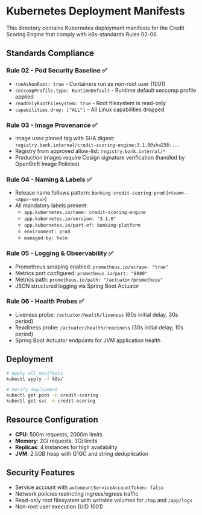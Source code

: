 # Kubernetes Deployment Manifests

This directory contains Kubernetes deployment manifests for the Credit Scoring Engine that comply with k8s-standards Rules 02-06.

## Standards Compliance

### Rule 02 - Pod Security Baseline ✅
- `runAsNonRoot: true` - Containers run as non-root user (1001)
- `seccompProfile.type: RuntimeDefault` - Runtime default seccomp profile applied
- `readOnlyRootFilesystem: true` - Root filesystem is read-only
- `capabilities.drop: ["ALL"]` - All Linux capabilities dropped

### Rule 03 - Image Provenance ✅
- Image uses pinned tag with SHA digest: `registry.bank.internal/credit-scoring-engine:3.1.0@sha256:...`
- Registry from approved allow-list: `registry.bank.internal/*`
- Production images require Cosign signature verification (handled by OpenShift Image Policies)

### Rule 04 - Naming & Labels ✅
- Release name follows pattern: `banking-credit-scoring-prod` (`<team>-<app>-<env>`)
- All mandatory labels present:
  - `app.kubernetes.io/name: credit-scoring-engine`
  - `app.kubernetes.io/version: "3.1.0"`
  - `app.kubernetes.io/part-of: banking-platform`
  - `environment: prod`
  - `managed-by: helm`

### Rule 05 - Logging & Observability ✅
- Prometheus scraping enabled: `prometheus.io/scrape: "true"`
- Metrics port configured: `prometheus.io/port: "8080"`
- Metrics path: `prometheus.io/path: "/actuator/prometheus"`
- JSON structured logging via Spring Boot Actuator

### Rule 06 - Health Probes ✅
- Liveness probe: `/actuator/health/liveness` (60s initial delay, 30s period)
- Readiness probe: `/actuator/health/readiness` (30s initial delay, 10s period)
- Spring Boot Actuator endpoints for JVM application health

## Deployment

```bash
# Apply all manifests
kubectl apply -f k8s/

# Verify deployment
kubectl get pods -n credit-scoring
kubectl get svc -n credit-scoring
```

## Resource Configuration

- **CPU**: 500m requests, 2000m limits
- **Memory**: 2Gi requests, 3Gi limits  
- **Replicas**: 4 instances for high availability
- **JVM**: 2.5GB heap with G1GC and string deduplication

## Security Features

- Service account with `automountServiceAccountToken: false`
- Network policies restricting ingress/egress traffic
- Read-only root filesystem with writable volumes for `/tmp` and `/app/logs`
- Non-root user execution (UID 1001)
